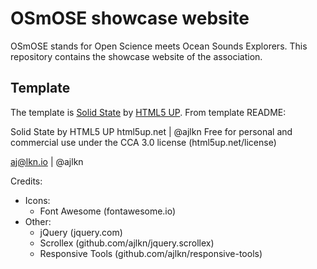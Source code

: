 # OSmOSE showcase website

OSmOSE stands for Open Science meets Ocean Sounds Explorers.
This repository contains the showcase website of the association.

## Template

The template is [Solid State](https://html5up.net/solid-state) by [HTML5 UP](https://html5up.net/). From template README:

Solid State by HTML5 UP
html5up.net | @ajlkn
Free for personal and commercial use under the CCA 3.0 license (html5up.net/license)

aj@lkn.io | @ajlkn

Credits:

* Icons:
    * Font Awesome (fontawesome.io)
* Other:
    * jQuery (jquery.com)
    * Scrollex (github.com/ajlkn/jquery.scrollex)
    * Responsive Tools (github.com/ajlkn/responsive-tools)
